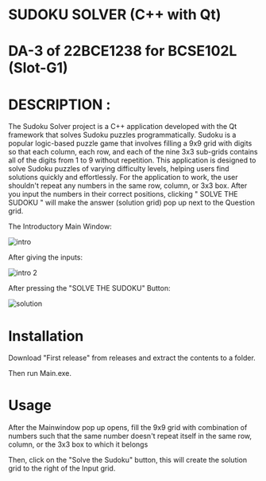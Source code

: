 # SUDOKU SOLVER (C++ with Qt)
# DA-3 of 22BCE1238 for BCSE102L (Slot-G1)

# DESCRIPTION :
The Sudoku Solver project is a C++ application developed with the Qt framework that solves Sudoku puzzles programmatically. Sudoku is a popular logic-based puzzle game that involves filling a 9x9 grid with digits so that each column, each row, and each of the nine 3x3 sub-grids contains all of the digits from 1 to 9 without repetition. This application is designed to solve Sudoku puzzles of varying difficulty levels, helping users find solutions quickly and effortlessly.
For the application to work, the user shouldn't repeat any numbers in the same row, column, or 3x3 box.
After you input the numbers in their correct positions, clicking " SOLVE THE SUDOKU " will make the answer (solution grid) pop up next to the Question grid.

The Introductory Main Window:

![intro](https://github.com/Sankarraja007/Sudoku-Solver/assets/94210194/9d502604-4693-4cdb-afb0-22c6a2fc60a1)

After giving the inputs:

![intro 2](https://github.com/Sankarraja007/Sudoku-Solver/assets/94210194/cac5097b-4566-4d23-be1c-5684a6c50a79)

After pressing the "SOLVE THE SUDOKU" Button:

![solution](https://github.com/Sankarraja007/Sudoku-Solver/assets/94210194/15af06f9-5977-430d-884a-ecad0a2aca2b)


# Installation
Download "First release" from releases and extract the contents to a folder.

Then run Main.exe.

# Usage
After the Mainwindow pop up opens, fill the 9x9 grid with combination of numbers such that the same number doesn't repeat itself in the same row, column, or the 3x3 box to which it belongs

Then, click on the "Solve the Sudoku" button, this will create the solution grid to the right of the Input grid.

